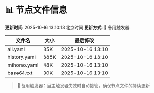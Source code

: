 # 📊 节点文件信息

**更新时间**: 2025-10-16 13:10:13 北京时间
**更新方式**: 🔄 备用触发器

| 文件名 | 大小 | 最后修改 |
|--------|------|----------|
| all.yaml | 35K | 2025-10-16 13:10 |
| history.yaml | 885K | 2025-10-16 13:10 |
| mihomo.yaml | 48K | 2025-10-16 13:10 |
| base64.txt | 30K | 2025-10-16 13:10 |

> 🔄 备用触发器：当主触发器失效时自动接管，确保节点文件的持续更新
